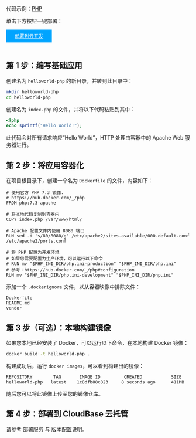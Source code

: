 代码示例：[PHP](https://github.com/TencentCloudBase/cloudbase-examples/tree/master/cloudbaserun/php)

单击下方按钮一键部署：

<div style="background-color:#00A4FF; width: 125px; height: 35px; line-height:35px; text-align:center;"><a href="https://console.cloud.tencent.com/tcb/env/index?action=CreateAndDeployCloudBaseProject&appUrl=https%3A%2F%2Fgithub.com%2FTencentCloudBase%2Fcloudbase-examples&workDir=cloudbaserun%2Fphp&appName=php-hello-world" target="_blank"  style="color: white; font-size:13px;">部署到云开发</a></div><br>



## 第 1 步：编写基础应用

创建名为 `helloworld-php` 的新目录，并转到此目录中：

```sh
mkdir helloworld-php
cd helloworld-php
```

创建名为 `index.php` 的文件，并将以下代码粘贴到其中：

```php
<?php
echo sprintf("Hello World!");
```

此代码会对所有请求响应“Hello World”，HTTP 处理由容器中的 Apache Web 服务器进行。

## 第 2 步：将应用容器化

在项目根目录下，创建一个名为 `Dockerfile` 的文件，内容如下：

```docker
# 使用官方 PHP 7.3 镜像.
# https://hub.docker.com/_/php
FROM php:7.3-apache

# 将本地代码复制到容器内
COPY index.php /var/www/html/

# Apache 配置文件内使用 8080 端口
RUN sed -i 's/80/8080/g' /etc/apache2/sites-available/000-default.conf /etc/apache2/ports.conf

# 将 PHP 配置为开发环境
# 如果您需要配置为生产环境，可以运行以下命令
# RUN mv "$PHP_INI_DIR/php.ini-production" "$PHP_INI_DIR/php.ini"
# 参考：https://hub.docker.com/_/php#configuration
RUN mv "$PHP_INI_DIR/php.ini-development" "$PHP_INI_DIR/php.ini"
```

添加一个 `.dockerignore` 文件，以从容器映像中排除文件：

```
Dockerfile
README.md
vendor
```

## 第 3 步（可选）：本地构建镜像

如果您本地已经安装了 Docker，可以运行以下命令，在本地构建 Docker 镜像：

```sh
docker build -t helloworld-php .
```

构建成功后，运行 `docker images`，可以看到构建出的镜像：

```
REPOSITORY        TAG       IMAGE ID         CREATED           SIZE
helloworld-php   latest    1c8dfb88c823     8 seconds ago      411MB
```

随后您可以将此镜像上传至您的镜像仓库。

## 第 4 步：部署到 CloudBase 云托管

请参考 [部署服务](https://cloud.tencent.com/document/product/1243/46127) 与 [版本配置说明](https://cloud.tencent.com/document/product/1243/49177)。
